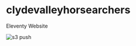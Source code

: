 # clydevalleyhorsearchers
Eleventy Website

![s3 push](https://github.com/midtownsystems/clydevalleyhorsearchers/actions/workflows/main.yml/badge.svg)

